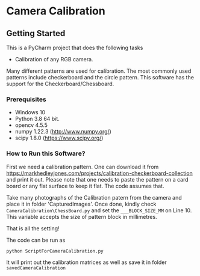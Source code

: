 # Camera Calibration

## Getting Started
This is a PyCharm project that does the following tasks
*   Calibration of any RGB camera. 

Many different patterns are used for calibration. The most commonly used patterns include checkerboard and the circle pattern. This software has the support for the Checkerboard/Chessboard. 

### Prerequisites
* Windows 10
* Python 3.8 64 bit.
* opencv 4.5.5
* numpy 1.22.3 (http://www.numpy.org/)
* scipy 1.8.0 (https://www.scipy.org/)

### How to Run this Software?
First we need a calibration pattern. One can download it from https://markhedleyjones.com/projects/calibration-checkerboard-collection and print it out. Please note 
that one needs to paste the pattern on a card board or any flat surface to keep it flat. The code assumes that. 

Take many photographs of the Calibration patern from the camera and place it in folder 'CapturedImages'. Once done, kindly check
```CameraCalibration\ChessBoard.py``` and set the ```___BLOCK_SIZE_MM``` on Line 10. This variable accepts the size of pattern block in millimetres.

That is all the setting! 

The code can be run as 
```python
python ScriptForCameraCalibration.py
```
It will print out the calibration matrices as well as save it in folder ```savedCameraCalibration```



